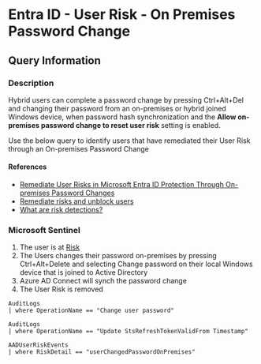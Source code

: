 # Entra ID - User Risk - On Premises Password Change

## Query Information

### Description

Hybrid users can complete a password change by pressing Ctrl+Alt+Del and changing their password from an on-premises or hybrid joined Windows device, when password hash synchronization and the **Allow on-premises password change to reset user risk** setting is enabled.

Use the below query to identify users that have remediated their User Risk through an On-premises Password Change

#### References

- [Remediate User Risks in Microsoft Entra ID Protection Through On-premises Password Changes](https://techcommunity.microsoft.com/t5/microsoft-entra-azure-ad-blog/remediate-user-risks-in-microsoft-entra-id-protection-through-on/ba-p/3773129)
- [Remediate risks and unblock users](https://learn.microsoft.com/en-us/entra/id-protection/howto-identity-protection-remediate-unblock)
- [What are risk detections?](https://learn.microsoft.com/en-us/entra/id-protection/concept-identity-protection-risks)

### Microsoft Sentinel

1. The user is at [Risk](https://learn.microsoft.com/en-us/entra/id-protection/concept-identity-protection-risks)
2. The Users changes their password on-premises by pressing Ctrl+Alt+Delete and selecting Change password on their local Windows device that is joined to Active Directory
3. Azure AD Connect will synch the password change
4. The User Risk is removed

```kql
AuditLogs
| where OperationName == "Change user password"
```

```kql
AuditLogs
| where OperationName == "Update StsRefreshTokenValidFrom Timestamp"
```

```kql
AADUserRiskEvents
| where RiskDetail == "userChangedPasswordOnPremises"
```
